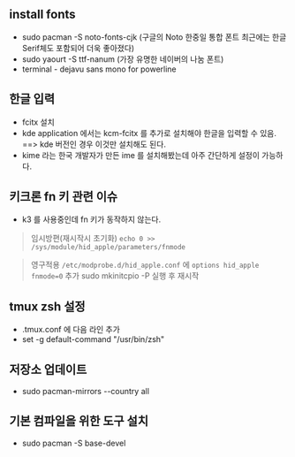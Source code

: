 ## install fonts
- sudo pacman -S noto-fonts-cjk (구글의 Noto 한중일 통합 폰트 최근에는 한글 Serif체도 포함되어 더욱 좋아졌다)
- sudo yaourt -S ttf-nanum (가장 유명한 네이버의 나눔 폰트)
- terminal - dejavu sans mono for powerline

## 한글 입력
- fcitx 설치
- kde application 에서는 kcm-fcitx 를 추가로 설치해야 한글을 입력할 수 있음.
==> kde 버전인 경우 이것만 설치해도 된다.
- kime 라는 한국 개발자가 만든 ime 를 설치해봤는데 아주 간단하게 설정이 가능하다.

## 키크론 fn 키 관련 이슈
- k3 를 사용중인데 fn 키가 동작하지 않는다.
> 임시방편(재시작시 초기화) `echo 0 >> /sys/module/hid_apple/parameters/fnmode`  

> 영구적용 `/etc/modprobe.d/hid_apple.conf` 에 `options hid_apple fnmode=0` 추가
> sudo mkinitcpio -P 실행 후 재시작

## tmux zsh 설정
- .tmux.conf 에 다음 라인 추가
- set -g default-command "/usr/bin/zsh"

## 저장소 업데이트
- sudo pacman-mirrors --country all

## 기본 컴파일을 위한 도구 설치
- sudo pacman -S base-devel
